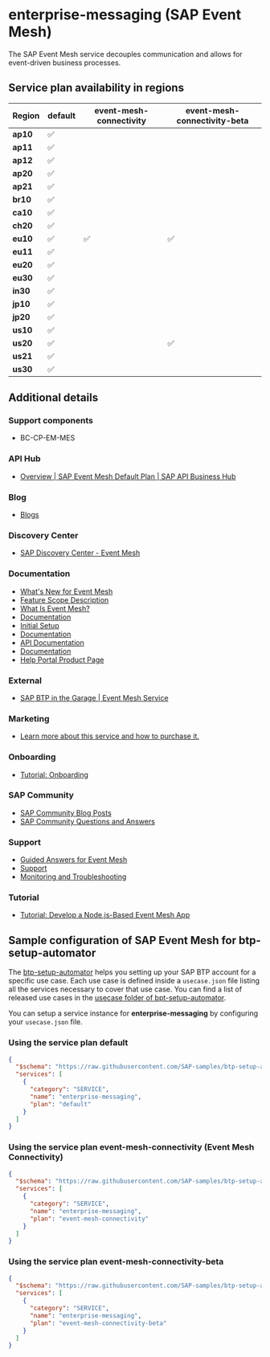 # enterprise-messaging (SAP Event Mesh)

The SAP Event Mesh service decouples communication and allows for event-driven business processes.

## Service plan availability in regions

| Region | default | event-mesh-connectivity | event-mesh-connectivity-beta |
|--------|---------|-------------------------|------------------------------|
|  **ap10** | ✅ | | |
|  **ap11** | ✅ | | |
|  **ap12** | ✅ | | |
|  **ap20** | ✅ | | |
|  **ap21** | ✅ | | |
|  **br10** | ✅ | | |
|  **ca10** | ✅ | | |
|  **ch20** | ✅ | | |
|  **eu10** | ✅ | ✅ | ✅ |
|  **eu11** | ✅ | | |
|  **eu20** | ✅ | | |
|  **eu30** | ✅ | | |
|  **in30** | ✅ | | |
|  **jp10** | ✅ | | |
|  **jp20** | ✅ | | |
|  **us10** | ✅ | | |
|  **us20** | ✅ | | ✅ |
|  **us21** | ✅ | | |
|  **us30** | ✅ | | |

## Additional details

### Support components

- BC-CP-EM-MES

### API Hub

- [Overview | SAP Event Mesh Default Plan | SAP API Business Hub](https://api.sap.com/package/SAPEventMeshDefaultPlan/overview)

### Blog

- [Blogs](https://blogs.sap.com/tags/73554900100800000765/)

### Discovery Center

- [SAP Discovery Center - Event Mesh](https://discovery-center.cloud.sap/serviceCatalog/event-mesh)

### Documentation

- [What's New for Event Mesh](https://help.sap.com/doc/43b304f99a8145809c78f292bfc0bc58/Cloud/en-US/98bf747111574187a7c76f8ced51cfeb.html?Component=Enterprise%20Messaging%3BEvent%20Mesh&from=2021-01-01&title=JVM6&to=2021-12-30%22)
- [Feature Scope Description](https://help.sap.com/doc/e56d7e676cc74906b813d226062d8634/)
- [What Is Event Mesh?](https://help.sap.com/viewer/bf82e6b26456494cbdd197057c09979f/Cloud/en-US)
- [Documentation](https://help.sap.com/docs/BTP/bf82e6b26456494cbdd197057c09979f/00d56d697c7549408cfacc8cb6a46b11.html)
- [Initial Setup](https://help.sap.com/docs/BTP/bf82e6b26456494cbdd197057c09979f/3ef34ffcbbe94d3e8fff0f9ea2d5911d.html)
- [Documentation](https://help.sap.com/docs/BTP/bf82e6b26456494cbdd197057c09979f/6a0e4c77e3014acb8738af039bd9df71.html)
- [API Documentation](https://help.sap.com/docs/BTP/bf82e6b26456494cbdd197057c09979f/dc18d8ebc226404c87db22e818f70145.html)
- [Documentation](https://help.sap.com/docs/BTP/bf82e6b26456494cbdd197057c09979f/df532e8735eb4322b00bfc7e42f84e8d.html)
- [Help Portal Product Page](https://help.sap.com/docs/SAP_ENTERPRISE_MESSAGING)

### External

- [SAP BTP in the Garage | Event Mesh Service](https://www.youtube.com/watch?v=lurri4pnW0c)

### Marketing

- [Learn more about this service and how to purchase it.](https://cloudplatform.sap.com/capabilities/integration/enterprise-messaging.html)

### Onboarding

- [Tutorial: Onboarding](https://developers.sap.com/group.cp-enterprisemessaging-get-started.html)

### SAP Community

- [SAP Community Blog Posts](https://community.sap.com/search/?ct=blog&q=SAP%20Event%20Mesh)
- [SAP Community Questions and Answers](https://community.sap.com/search/?ct=qa&q=SAP%20Event%20Mesh)

### Support

- [Guided Answers for Event Mesh](https://ga.support.sap.com/dtp/viewer/#/tree/2065/actions/26547:26549:28901:35015)
- [Support](https://help.sap.com/docs/BTP/65de2977205c403bbc107264b8eccf4b/5dd739823b824b539eee47b7860a00be.html)
- [Monitoring and Troubleshooting](https://help.sap.com/docs/BTP/bf82e6b26456494cbdd197057c09979f/74cc07a56b974db4893e6b773fd1c02e.html)

### Tutorial

- [Tutorial: Develop a Node.js-Based Event Mesh App](https://developers.sap.com/group.cp-enterprisemessaging-app-create.html)

## Sample configuration of **SAP Event Mesh** for btp-setup-automator

The [btp-setup-automator](https://github.com/SAP-samples/btp-setup-automator) helps you setting up your SAP BTP account for a specific use case. Each use case is defined inside a `usecase.json` file listing all the services necessary to cover that use case. You can find a list of released use cases in the [usecase folder of bpt-setup-automator](https://github.com/SAP-samples/btp-setup-automator/tree/main/usecases).

You can setup a service instance for **enterprise-messaging** by configuring your `usecase.json` file.

### Using the service plan **default**

```json
{
  "$schema": "https://raw.githubusercontent.com/SAP-samples/btp-setup-automator/main/libs/btpsa-usecase.json",
  "services": [
    {
      "category": "SERVICE",
      "name": "enterprise-messaging",
      "plan": "default"
    }
  ]
}
```

### Using the service plan **event-mesh-connectivity** (Event Mesh Connectivity)

```json
{
  "$schema": "https://raw.githubusercontent.com/SAP-samples/btp-setup-automator/main/libs/btpsa-usecase.json",
  "services": [
    {
      "category": "SERVICE",
      "name": "enterprise-messaging",
      "plan": "event-mesh-connectivity"
    }
  ]
}
```

### Using the service plan **event-mesh-connectivity-beta**

```json
{
  "$schema": "https://raw.githubusercontent.com/SAP-samples/btp-setup-automator/main/libs/btpsa-usecase.json",
  "services": [
    {
      "category": "SERVICE",
      "name": "enterprise-messaging",
      "plan": "event-mesh-connectivity-beta"
    }
  ]
}
```
